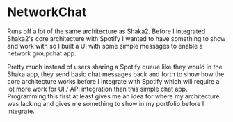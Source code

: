 # NetworkChat

Runs off a lot of the same architecture as Shaka2.
Before I integrated Shaka2's core architecture with Spotify I wanted to have something to show and work with so I built a UI with some simple messages to enable a network groupchat app.

Pretty much instead of users sharing a Spotify queue like they would in the Shaka app, they send basic chat messages back and forth to show how the core architecture works before I integrate with Spotify which will require a lot more work for UI / API integration than this simple chat app.  Programming this first at least gives me an idea for where my architecture was lacking and gives me something to show in my portfolio before I integrate.
